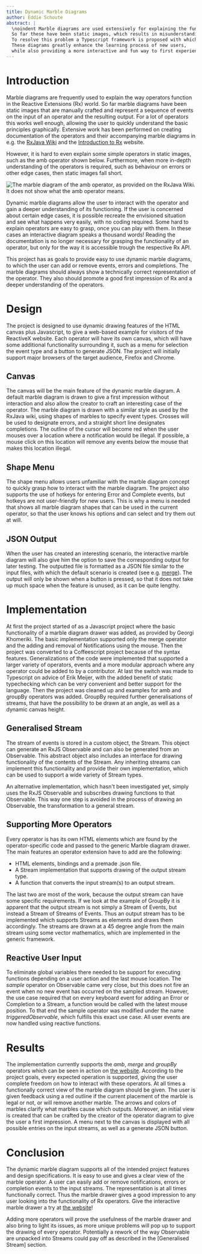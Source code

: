 ```yaml
---
title: Dynamic Marble Diagrams
author: Eddie Schoute
abstract: |
  \noindent Marble diagrams are used extensively for explaining the functionality of Reactive Extensions (Rx) operators.
  So far these have been static images, which results in misunderstandings among new users of Rx.
  To resolve this problem a Typescript framework is proposed with which to build dynamic marble diagrams.
  These diagrams greatly enhance the learning process of new users,
  while also providing a more interactive and fun way to first experience Rx.
---
```


# Introduction
Marble diagrams are frequently used to explain the way operators function in the Reactive Extensions (Rx) world.
So far marble diagrams have been static images that are manually crafted
and represent a sequence of events on the input of an operator and the resulting output.
For a lot of operators this works well enough, allowing the user to quickly understand the basic principles graphically.
Extensive work has been performed on creating documentation of the operators and their accompanying marble diagrams
in e.g. the [RxJava Wiki](http://github.com/Netflix/RxJava/wiki) and the [Introduction to Rx](http://www.introtorx.com/) website.

However, it is hard to even explain some simple operators in static images, such as the amb operator shown below.
Furthermore, when more in-depth understanding of the operators is required,
such as behaviour on errors or other edge cases,
then static images fall short.

![The marble diagram of the amb operator, as provided on the RxJava Wiki.
It does not show what the amb operator means.](amb.png)

Dynamic marble diagrams allow the user to interact with the operator and gain a deeper understanding of its functioning.
If the user is concerned about certain edge cases, it is possible recreate the envisioned situation and see what happens very easily,
with no coding required.
Some hard to explain operators are easy to grasp, once you can play with them.
In these cases an interactive diagram speaks a thousand words!
Reading the documentation is no longer necessary for grasping the functionality of an operator,
but only for the way it is accessible trough the respective Rx API.

This project has as goals to provide easy to use dynamic marble diagrams,
to which the user can add or remove events, errors and completions.
The marble diagrams should always show a technically correct representation of the operator.
They also should promote a good first impression of Rx and a deeper understanding of the operators.

# Design
The project is designed to use dynamic drawing features of the HTML canvas plus Javascript,
to give a web-based example for visitors of the ReactiveX website.
Each operator will have its own canvas, which will have some additional functionality surrounding it,
such as a menu for selection the event type and a button to generate JSON.
The project will initially support major browsers of the target audience, Firefox and Chrome.

## Canvas
The canvas will be the main feature of the dynamic marble diagram.
A default marble diagram is drawn to give a first impression without interaction
and also allow the creator to craft an interesting case of the operator.
The marble diagram is drawn with a similar style as used by the RxJava wiki,
using shapes of marbles to specify event types.
Crosses will be used to designate errors, and a straight short line designates completions.
The outline of the cursor will become red when the user mouses over a location where a notification would be illegal.
If possible, a mouse click on this location will remove any events below the mouse that makes this location illegal.

## Shape Menu
The shape menu allows users unfamiliar with the marble diagram concept to quickly grasp how to interact with the marble diagram.
The project also supports the use of hotkeys for entering Error and Complete events,
but hotkeys are not user-friendly for new users.
This is why a menu is needed that shows all marble diagram shapes that can be used in the current operator,
so that the user knows his options and can select and try them out at will.

## JSON Output
When the user has created an interesting scenario,
the interactive marble diagram will also give him the option to save the corresponding output for later testing.
The outputted file is formatted as a JSON file similar to the input files,
with which the default scenario is created (see e.g. [merge](../operators/premade/merge.json)).
The output will only be shown when a button is pressed, so that it does not take up much space when the feature is unused,
as it can be quite lengthy.

# Implementation
At first the project started of as a Javascript project where the basic functionality of a marble diagram drawer was added, as provided by Georgi Khomeriki.
The basic implementation supported only the merge operator and the adding and removal of Notifications using the mouse.
Then the project was converted to a Coffeescript project because of the syntax features.
Generalizations of the code were implemented that supported a larger variety of operators, events and
a more modular approach where any operator could be added to by a contributor.
At last the switch was made to Typescript on advice of Erik Meijer,
with the added benefit of static typechecking which can be very convenient and better support for the language.
Then the project was cleaned up and examples for amb and groupBy operators was added.
GroupBy required further generalisations of streams, that have the possibility to be drawn at an angle,
as well as a dynamic canvas height.

## Generalised Stream
The stream of events is stored in a custom object, the Stream.
This object can generate an RxJS Observable and can also be generated from an Observable.
This abstract object also includes an interface for drawing functionality of the contents of the Stream.
Any inheriting streams can implement this functionality and provide their own implementation,
which can be used to support a wide variety of Stream types.

An alternative implementation, which hasn't been investigated yet, simply uses the RxJS Observable and subscribes drawing functions to that Observable.
This way one step is avoided in the process of drawing an Observable, the transformation to a general stream.

## Supporting More Operators
Every operator is has its own HTML elements which are found by the operator-specific code and passed to the generic Marble diagram drawer.
The main features an operator extension have to add are the following:

* HTML elements, bindings and a premade .json file.
* A Stream implementation that supports drawing of the output stream type.
* A function that converts the input stream(s) to an output stream.

The last two are most of the work, because the output stream can have some specific requirements.
If we look at the example of GroupBy it is apparent that the output stream is not simply a Stream of Events, but instead a Stream of Streams of Events.
Thus an output stream has to be implemented which supports Streams as elements and draws them accordingly.
The streams are drawn at a $45$ degree angle from the main stream using some vector mathematics,
which are implemented in the generic framework.

## Reactive User Input
To eliminate global variables there needed to be support for executing functions depending on a user action and the last mouse location.
The *sample* operator on Observable came very close, but this does not fire an event when no new event has occurred on the sampled stream.
However, the use case required that on every keyboard event for adding an Error or Completion to a Stream,
a function would be called with the latest mouse position.
To that end the sample operator was modified under the name *triggeredObservable*,
which fulfills this exact use case.
All user events are now handled using reactive functions.

# Results
The implementation currently supports the *amb*, *merge* and *groupBy* operators which can be seen in action on [the website](http://calavoow.github.io/reactivex.github.io/operators/).
According to the project goals, every expected operation is supported,
giving the user complete freedom on how to interact with these operators.
At all times a functionally correct view of the marble diagram should be given.
The user is given feedback using a red outline if the current placement of the marble is legal or not, or will remove another marble.
The arrows and colors of marbles clarify what marbles cause which outputs.
Moreover, an initial view is created that can be crafted by the creator of the operator diagram to give the user a first impression.
A menu next to the canvas is displayed with all possible entries on the input streams,
as well as a generate JSON button.

# Conclusion
The dynamic marble diagram supports all of the intended project features and design specifications.
It is easy to use and gives a clear view of the marble operator.
A user can easily add or remove notifications, errors or completion events to the input streams.
The representation is at all times functionally correct.
Thus the marble drawer gives a good impression to any user looking into the functionality of Rx operators.
Give the interactive marble drawer a try at [the website](http://calavoow.github.io/reactivex.github.io/operators)!

Adding more operators will prove the usefulness of the marble drawer and also bring to light its issues,
as more unique problems will pop up to support the drawing of every operator.
Potentially a rework of the way Observable are unpacked into Streams could pay off as described in the [Generalised Stream] section.
